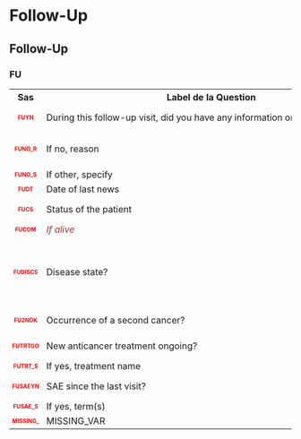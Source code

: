 # Follow-Up 
## Follow-Up 
### FU 

<table style='width:100%;'>
<tr>
<th style='width:50px; text-align:center;'><strong>Sas</strong></th>
<th style='width:600px; text-align:center;'><strong>&nbsp;&nbsp;&nbsp;&nbsp;&nbsp;&nbsp;&nbsp;&nbsp;&nbsp;&nbsp;&nbsp;&nbsp;&nbsp;&nbsp;&nbsp;&nbsp;&nbsp;&nbsp;&nbsp;&nbsp;&nbsp;&nbsp;&nbsp;&nbsp;&nbsp;&nbsp;&nbsp;&nbsp;&nbsp;&nbsp;&nbsp;&nbsp;&nbsp;&nbsp;&nbsp;&nbsp;&nbsp;&nbsp;&nbsp;&nbsp;&nbsp;&nbsp;&nbsp;&nbsp;&nbsp;&nbsp;&nbsp;&nbsp;&nbsp;&nbsp;Label&nbsp;de&nbsp;la&nbsp;Question&nbsp;&nbsp;&nbsp;&nbsp;&nbsp;&nbsp;&nbsp;&nbsp;&nbsp;&nbsp;&nbsp;&nbsp;&nbsp;&nbsp;&nbsp;&nbsp;&nbsp;&nbsp;&nbsp;&nbsp;&nbsp;&nbsp;&nbsp;&nbsp;&nbsp;&nbsp;&nbsp;&nbsp;&nbsp;&nbsp;&nbsp;&nbsp;&nbsp;&nbsp;&nbsp;&nbsp;&nbsp;&nbsp;&nbsp;&nbsp;&nbsp;&nbsp;&nbsp;&nbsp;&nbsp;&nbsp;&nbsp;&nbsp;&nbsp;&nbsp;</strong></th>
<th style='width:300px; text-align:center;'><strong>&nbsp;&nbsp;&nbsp;&nbsp;&nbsp;&nbsp;&nbsp;&nbsp;Check&nbsp;&nbsp;&nbsp;&nbsp;&nbsp;&nbsp;&nbsp;&nbsp;</strong></th>
<th style='width:300px; text-align:center;'><strong>&nbsp;&nbsp;&nbsp;&nbsp;&nbsp;&nbsp;&nbsp;&nbsp;Réponses&nbsp;possibles&nbsp;&nbsp;&nbsp;&nbsp;&nbsp;&nbsp;&nbsp;&nbsp;</strong></th>
</tr>
<tr>
 <tr> 
<td style='width:50px; text-align:center; color:red; font-size: 10px;'> <b> FUYN </b></td> 
 <td style='width:600px; text-align:left;'> During this follow-up visit, did you have any information on the patient?</td>
 <td style='width:600px; text-align:left;'>   </td>
 <td style='width:300px; text-align:center;'> 🔘 1 - <b>Yes</b> <br>🔘 0 - <b>No</b> <br> </td> 
 </tr>
 <tr> 
<td style='width:50px; text-align:center; color:red; font-size: 10px;'> <b> FUNO_R </b></td> 
 <td style='width:600px; text-align:left;'> If no, reason</td>
 <td style='width:600px; text-align:left;'>  <details> <summary>1 EditCheck </summary><table><tr><td> 5:[FU.*][FUNO_R]</td> </tr><tr> <td> <pre><code class='javascript'>#Action Expression 
[FU][FUYN] == '0'; 
#data Expression 
 
</code></pre> </td><td> This item is required.</td> </tr></table></details> </td>
 <td style='width:300px; text-align:center;'> 🔘 1 - <b>Consent withdrawn</b> <br>🔘 2 - <b>Lost to follow-up</b> <br>🔘 99 - <b>Other</b> <br> </td> 
 </tr>
 <tr> 
<td style='width:50px; text-align:center; color:red; font-size: 10px;'> <b> FUNO_S </b></td> 
 <td style='width:600px; text-align:left;'> If other, specify</td>
 <td style='width:600px; text-align:left;'>  <details> <summary>1 EditCheck </summary><table><tr><td> 5:[FU.*][FUNO_S]</td> </tr><tr> <td> <pre><code class='javascript'>#Action Expression 
[FU][FUYN] == '0' && [FU][FUNO_R] == '99'; 
#data Expression 
 
</code></pre> </td><td> This item is required.</td> </tr></table></details> </td>
 <td style='width:300px; text-align:center;'> Char - 200 </td> 
 </tr>
 <tr> 
<td style='width:50px; text-align:center; color:red; font-size: 10px;'> <b> FUDT </b></td> 
 <td style='width:600px; text-align:left;'> Date of last news</td>
 <td style='width:600px; text-align:left;'>  <details> <summary>1 EditCheck </summary><table><tr><td> 5:[FU.*][FUDT]</td> </tr><tr> <td> <pre><code class='javascript'>#Action Expression 
[FU][FUYN] == '1'; 
#data Expression 
 
</code></pre> </td><td> This item is required.</td> </tr></table></details> </td>
 <td style='width:300px; text-align:center;'> 📅 DD/MM/YYYY  </td> 
 </tr>
 <tr> 
<td style='width:50px; text-align:center; color:red; font-size: 10px;'> <b> FUCS </b></td> 
 <td style='width:600px; text-align:left;'> Status of the patient</td>
 <td style='width:600px; text-align:left;'>  <details> <summary>1 EditCheck </summary><table><tr><td> 5:[FU.*][FUCS]</td> </tr><tr> <td> <pre><code class='javascript'>#Action Expression 
[FU][FUYN] == '1'; 
#data Expression 
 
</code></pre> </td><td> This item is required.</td> </tr></table></details> </td>
 <td style='width:300px; text-align:center;'> 🔘 0 - <b>Alive</b> <br>🔘 1 - <b>Dead</b> <br> </td> 
 </tr>
 <tr> 
<td style='width:50px; text-align:center; color:red; font-size: 10px;'> <b> FUCOM </b></td> 
 <td style='width:600px; text-align:left;'> <i><font color="#993333">If alive</font></i></td>
 <td style='width:600px; text-align:left;'>   </td>
 <td style='width:300px; text-align:center;'> Char - 1 </td> 
 </tr>
 <tr> 
<td style='width:50px; text-align:center; color:red; font-size: 10px;'> <b> FUDISCS </b></td> 
 <td style='width:600px; text-align:left;'> Disease state?</td>
 <td style='width:600px; text-align:left;'>  <details> <summary>1 EditCheck </summary><table><tr><td> 5:[FU.*][FUDISCS]</td> </tr><tr> <td> <pre><code class='javascript'>#Action Expression 
[FU][FUYN] == '1' && [FU][FUCS] == '0'; 
#data Expression 
 
</code></pre> </td><td> This item is required.</td> </tr></table></details> </td>
 <td style='width:300px; text-align:center;'> 🔘 1 - <b>Complete response</b> <br>🔘 2 - <b>Partial response</b> <br>🔘 3 - <b>Stable disease</b> <br>🔘 4 - <b>Progressive disease</b> <br>🔘 5 - <b>Not evaluable</b> <br>🔘 6 - <b>Unknown</b> <br> </td> 
 </tr>
 <tr> 
<td style='width:50px; text-align:center; color:red; font-size: 10px;'> <b> FU2NDK </b></td> 
 <td style='width:600px; text-align:left;'> Occurrence of a second cancer?</td>
 <td style='width:600px; text-align:left;'>  <details> <summary>1 EditCheck </summary><table><tr><td> 5:[FU.*][FU2NDK]</td> </tr><tr> <td> <pre><code class='javascript'>#Action Expression 
[FU][FUYN] == '1' && [FU][FUCS] == '0'; 
#data Expression 
 
</code></pre> </td><td> This item is required.</td> </tr></table></details> </td>
 <td style='width:300px; text-align:center;'> 🔘 1 - <b>Yes</b> <br>🔘 0 - <b>No</b> <br> </td> 
 </tr>
 <tr> 
<td style='width:50px; text-align:center; color:red; font-size: 10px;'> <b> FUTRTGO </b></td> 
 <td style='width:600px; text-align:left;'> New anticancer treatment ongoing?</td>
 <td style='width:600px; text-align:left;'>  <details> <summary>1 EditCheck </summary><table><tr><td> 5:[FU.*][FUTRTGO]</td> </tr><tr> <td> <pre><code class='javascript'>#Action Expression 
[FU][FUYN] == '1' && [FU][FUCS] == '0'; 
#data Expression 
 
</code></pre> </td><td> This item is required.</td> </tr></table></details> </td>
 <td style='width:300px; text-align:center;'> 🔘 1 - <b>Yes</b> <br>🔘 0 - <b>No</b> <br> </td> 
 </tr>
 <tr> 
<td style='width:50px; text-align:center; color:red; font-size: 10px;'> <b> FUTRT_S </b></td> 
 <td style='width:600px; text-align:left;'> If yes, treatment name</td>
 <td style='width:600px; text-align:left;'>  <details> <summary>1 EditCheck </summary><table><tr><td> 5:[FU.*][FUTRT_S]</td> </tr><tr> <td> <pre><code class='javascript'>#Action Expression 
[FU][FUYN] == '1' && [FU][FUCS] == '0' && [FU][FUTRTGO] == '1'; 
#data Expression 
 
</code></pre> </td><td> This item is required.</td> </tr></table></details> </td>
 <td style='width:300px; text-align:center;'> Char - 200 </td> 
 </tr>
 <tr> 
<td style='width:50px; text-align:center; color:red; font-size: 10px;'> <b> FUSAEYN </b></td> 
 <td style='width:600px; text-align:left;'> SAE since the last visit?</td>
 <td style='width:600px; text-align:left;'>  <details> <summary>1 EditCheck </summary><table><tr><td> 5:[FU.*][FUSAEYN]</td> </tr><tr> <td> <pre><code class='javascript'>#Action Expression 
[FU][FUYN] == '1' && [FU][FUCS] == '0'; 
#data Expression 
 
</code></pre> </td><td> This item is required.</td> </tr></table></details> </td>
 <td style='width:300px; text-align:center;'> 🔘 1 - <b>Yes</b> <br>🔘 0 - <b>No</b> <br> </td> 
 </tr>
 <tr> 
<td style='width:50px; text-align:center; color:red; font-size: 10px;'> <b> FUSAE_S </b></td> 
 <td style='width:600px; text-align:left;'> If yes, term(s)</td>
 <td style='width:600px; text-align:left;'>  <details> <summary>1 EditCheck </summary><table><tr><td> 5:[FU.*][FUSAE_S]</td> </tr><tr> <td> <pre><code class='javascript'>#Action Expression 
[FU][FUYN] == '1' && [FU][FUCS] == '0' && [FU][FUSAEYN] == '1'; 
#data Expression 
 
</code></pre> </td><td> This item is required.</td> </tr></table></details> </td>
 <td style='width:300px; text-align:center;'> Char - 200 </td> 
 </tr>
 <tr> 
<td style='width:50px; text-align:center; color:red; font-size: 10px;'> <b> MISSING_ </b></td> 
 <td style='width:600px; text-align:left;'> MISSING_VAR</td>
 <td style='width:600px; text-align:left;'>   </td>
 <td style='width:300px; text-align:center;'> Num - 50 </td> 
 </tr>
</table>

